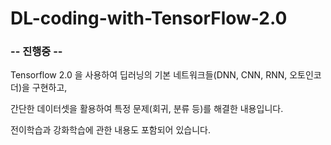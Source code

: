 # DL-coding-with-TensorFlow-2.0

### -- 진행중 --

Tensorflow 2.0 을 사용하여 딥러닝의 기본 네트워크들(DNN, CNN, RNN, 오토인코더)을 구현하고, 

간단한 데이터셋을 활용하여 특정 문제(회귀, 분류 등)를 해결한 내용입니다.

전이학습과 강화학습에 관한 내용도 포함되어 있습니다.
